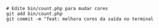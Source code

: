     # Edite bin/count.php para mudar cores
    git add bin/count.php
    git commit -m "feat: melhora cores da saída no terminal